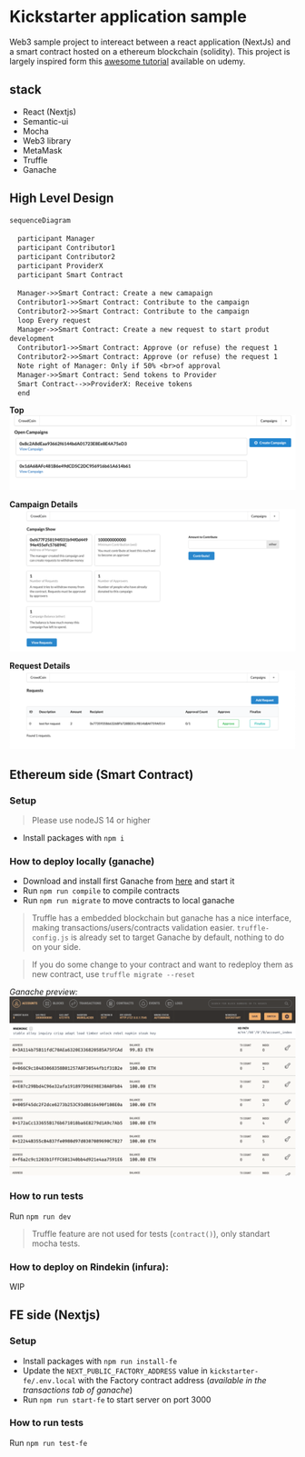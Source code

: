 # Kickstarter application sample

Web3 sample project to intereact between a react application (NextJs) and a smart contract hosted on a ethereum blockchain (solidity). This project is largely inspired form this [awesome tutorial](https://www.udemy.com/course/ethereum-and-solidity-the-complete-developers-guide/) available on udemy.

## stack

- React (Nextjs)
- Semantic-ui
- Mocha
- Web3 library
- MetaMask
- Truffle
- Ganache

## High Level Design

```mermaid
sequenceDiagram

  participant Manager
  participant Contributor1
  participant Contributor2
  participant ProviderX
  participant Smart Contract

  Manager->>Smart Contract: Create a new camapaign
  Contributor1->>Smart Contract: Contribute to the campaign
  Contributor2->>Smart Contract: Contribute to the campaign
  loop Every request
  Manager->>Smart Contract: Create a new request to start produt development
  Contributor1->>Smart Contract: Approve (or refuse) the request 1
  Contributor2->>Smart Contract: Approve (or refuse) the request 1
  Note right of Manager: Only if 50% <br>of approval
  Manager->>Smart Contract: Send tokens to Provider
  Smart Contract-->>ProviderX: Receive tokens
  end
```

**Top**
![top](/docs/top.png)

**Campaign Details**
![campaign details](/docs/campaign-details.png)

**Request Details**
![request details](/docs/request-details.png)

## Ethereum side (Smart Contract)

### Setup

> Please use nodeJS 14 or higher

- Install packages with `npm i`

### How to deploy locally (ganache)

- Download and install first Ganache from [here](https://trufflesuite.com/ganache/index.html) and start it
- Run `npm run compile` to compile contracts
- Run `npm run migrate` to move contracts to local ganache

> Truffle has a embedded blockchain but ganache has a nice interface, making transactions/users/contracts validation easier. `truffle-config.js` is already set to target Ganache by default, nothing to do on your side.

> If you do some change to your contract and want to redeploy them as new contract, use `truffle migrate --reset`

_Ganache preview:_
![Ganache preview](docs/ganache.png)

### How to run tests

Run `npm run dev`

> Truffle feature are not used for tests (`contract()`), only standart mocha tests.

### How to deploy on Rindekin (infura):

WIP

## FE side (Nextjs)

### Setup

- Install packages with `npm run install-fe`
- Update the `NEXT_PUBLIC_FACTORY_ADDRESS` value in `kickstarter-fe/.env.local` with the Factory contract address (_available in the transactions tab of ganache_)
- Run `npm run start-fe` to start server on port 3000

### How to run tests

Run `npm run test-fe`
